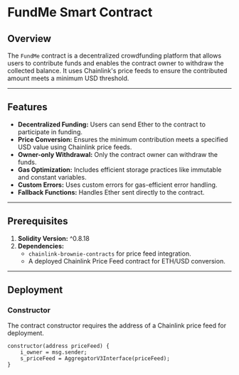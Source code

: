 # FundMe Smart Contract

## Overview
The `FundMe` contract is a decentralized crowdfunding platform that allows users to contribute funds and enables the contract owner to withdraw the collected balance. It uses Chainlink's price feeds to ensure the contributed amount meets a minimum USD threshold.

---

## Features
- **Decentralized Funding:** Users can send Ether to the contract to participate in funding.
- **Price Conversion:** Ensures the minimum contribution meets a specified USD value using Chainlink price feeds.
- **Owner-only Withdrawal:** Only the contract owner can withdraw the funds.
- **Gas Optimization:** Includes efficient storage practices like immutable and constant variables.
- **Custom Errors:** Uses custom errors for gas-efficient error handling.
- **Fallback Functions:** Handles Ether sent directly to the contract.

---

## Prerequisites
1. **Solidity Version:** ^0.8.18
2. **Dependencies:**
   - `chainlink-brownie-contracts` for price feed integration.
   - A deployed Chainlink Price Feed contract for ETH/USD conversion.

---

## Deployment
### Constructor
The contract constructor requires the address of a Chainlink price feed for deployment.
```solidity
constructor(address priceFeed) {
    i_owner = msg.sender;
    s_priceFeed = AggregatorV3Interface(priceFeed);
}
